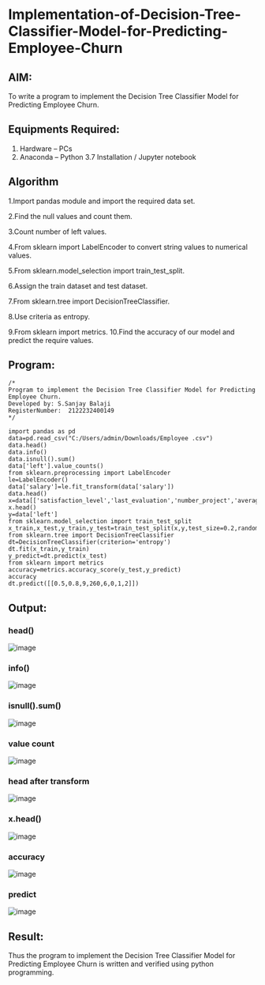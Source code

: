 # Implementation-of-Decision-Tree-Classifier-Model-for-Predicting-Employee-Churn
## AIM:
To write a program to implement the Decision Tree Classifier Model for Predicting Employee Churn.

## Equipments Required:
1. Hardware – PCs
2. Anaconda – Python 3.7 Installation / Jupyter notebook

## Algorithm
1.Import pandas module and import the required data set.

2.Find the null values and count them.

3.Count number of left values.

4.From sklearn import LabelEncoder to convert string values to numerical values.

5.From sklearn.model_selection import train_test_split.

6.Assign the train dataset and test dataset.

7.From sklearn.tree import DecisionTreeClassifier.

8.Use criteria as entropy.

9.From sklearn import metrics. 10.Find the accuracy of our model and predict the require values.
## Program:
```
/*
Program to implement the Decision Tree Classifier Model for Predicting Employee Churn.
Developed by: S.Sanjay Balaji
RegisterNumber:  2122232400149
*/
```
```
import pandas as pd
data=pd.read_csv("C:/Users/admin/Downloads/Employee .csv")
data.head()
data.info()
data.isnull().sum()
data['left'].value_counts()
from sklearn.preprocessing import LabelEncoder
le=LabelEncoder()
data['salary']=le.fit_transform(data['salary'])
data.head()
x=data[['satisfaction_level','last_evaluation','number_project','average_montly_hours','time_spend_company','Work_accident','promotion_last_5years','salary']]
x.head()
y=data['left']
from sklearn.model_selection import train_test_split
x_train,x_test,y_train,y_test=train_test_split(x,y,test_size=0.2,random_state=100)
from sklearn.tree import DecisionTreeClassifier
dt=DecisionTreeClassifier(criterion='entropy')
dt.fit(x_train,y_train)
y_predict=dt.predict(x_test)
from sklearn import metrics
accuracy=metrics.accuracy_score(y_test,y_predict)
accuracy
dt.predict([[0.5,0.8,9,260,6,0,1,2]])
``` 
## Output:
### head()
![image](https://github.com/SanjayBalaji0/Implementation-of-Decision-Tree-Classifier-Model-for-Predicting-Employee-Churn/assets/145533553/5e01e860-7b5f-4cc7-9ef7-85dc42ae12b4)
### info()
![image](https://github.com/SanjayBalaji0/Implementation-of-Decision-Tree-Classifier-Model-for-Predicting-Employee-Churn/assets/145533553/6c5cec2d-9217-4476-9b5f-b7952fdbc45a)
### isnull().sum()
![image](https://github.com/SanjayBalaji0/Implementation-of-Decision-Tree-Classifier-Model-for-Predicting-Employee-Churn/assets/145533553/06439654-7ed0-4631-846a-465bde883f6e)
### value count
![image](https://github.com/SanjayBalaji0/Implementation-of-Decision-Tree-Classifier-Model-for-Predicting-Employee-Churn/assets/145533553/3b0430a4-8b3d-4543-a7df-d61bb45af776)
### head after transform
![image](https://github.com/SanjayBalaji0/Implementation-of-Decision-Tree-Classifier-Model-for-Predicting-Employee-Churn/assets/145533553/22a2ace5-bae1-4269-aef0-ff5ea36d6e2e)
### x.head()
![image](https://github.com/SanjayBalaji0/Implementation-of-Decision-Tree-Classifier-Model-for-Predicting-Employee-Churn/assets/145533553/9db305ef-438a-4744-a2ea-e91672e2e44f)
### accuracy
![image](https://github.com/SanjayBalaji0/Implementation-of-Decision-Tree-Classifier-Model-for-Predicting-Employee-Churn/assets/145533553/c0941cd7-26be-4727-aa30-b8bd723383ab)
### predict
![image](https://github.com/SanjayBalaji0/Implementation-of-Decision-Tree-Classifier-Model-for-Predicting-Employee-Churn/assets/145533553/1d914af0-6362-4781-85f9-08b7c27559bf)


## Result:
Thus the program to implement the  Decision Tree Classifier Model for Predicting Employee Churn is written and verified using python programming.
